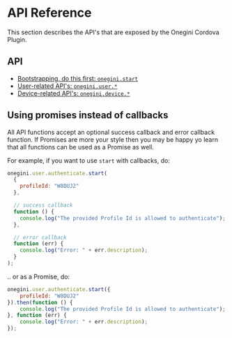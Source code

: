 # API Reference

This section describes the API's that are exposed by the Onegini Cordova Plugin.

## API

  * [Bootstrapping, do this first: `onegini.start`](start.md)
  * [User-related API's: `onegini.user.*`](user/introduction.md)
  * [Device-related API's: `onegini.device.*`](device/introduction.md)

## Using promises instead of callbacks
All API functions accept an optional success callback and error callback function.
If Promises are more your style then you may be happy yo learn that all functions can be used as a Promise as well.

For example, if you want to use `start` with callbacks, do:
```js
onegini.user.authenticate.start(
  {
    profileId: "W8DUJ2"
  },

  // success callback
  function () {
    console.log("The provided Profile Id is allowed to authenticate");
  },

  // error callback
  function (err) {
    console.log("Error: " + err.description);
  }
);
```

.. or as a Promise, do:
```js
onegini.user.authenticate.start({
    profileId: "W8DUJ2"
}).then(function () {
    console.log("The provided Profile Id is allowed to authenticate");
}, function (err) {
    console.log("Error: " + err.description);
});
```